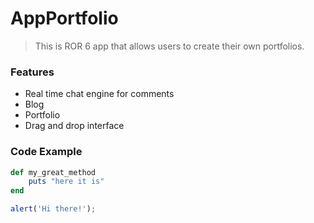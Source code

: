 # AppPortfolio 

> This is ROR 6 app that allows users to create their own portfolios.

### Features

- Real time chat engine for comments 
- Blog
- Portfolio
- Drag and drop interface

### Code Example

```ruby
def my_great_method
	puts "here it is"
end
```
```javascript
alert('Hi there!');
```
